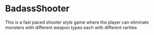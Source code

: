 # BadassShooter

This is a fast paced shooter style game where the player can eliminate monsters with different weapon types each with different rarities 
